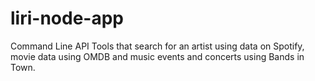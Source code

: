 # liri-node-app

Command Line API Tools that search for an artist using data on Spotify, movie data using OMDB and music events and concerts using Bands in Town.
